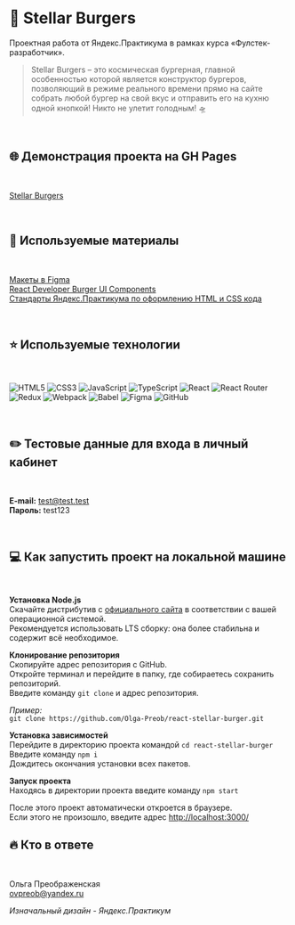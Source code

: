 # 🍔 **Stellar Burgers**
Проектная работа от Яндекс.Практикума в рамках курса «Фулстек-разработчик».     

>Stellar Burgers – это космическая бургерная, главной особенностью которой является конструктор бургеров, позволяющий в режиме реального времени прямо на сайте собрать любой бургер на свой вкус и отправить его на кухню одной кнопкой! Никто не улетит голодным! 🛸

<br>

## 🌐 Демонстрация проекта на GH Pages
<br>

[Stellar Burgers](https://olga-preob.github.io/react-stellar-burger/)

<br>

## 📌 Используемые материалы
<br>

[Макеты в Figma](https://www.figma.com/file/ocw9a6hNGeAejl4F3G9fp8/React-_-%D0%9F%D1%80%D0%BE%D0%B5%D0%BA%D1%82%D0%BD%D1%8B%D0%B5-%D0%B7%D0%B0%D0%B4%D0%B0%D1%87%D0%B8-(3-%D0%BC%D0%B5%D1%81%D1%8F%D1%86%D0%B0)_external_link?type=design&node-id=2-1&mode=design)     
[React Developer Burger UI Components](https://yandex-practicum.github.io/react-developer-burger-ui-components/docs/)     
[Стандарты Яндекс.Практикума по оформлению HTML и CSS кода](https://code.s3.yandex.net/web-developer/static/design-rules/index.html)

<br>

## ⭐ Используемые технологии
<br>

![HTML5](https://img.shields.io/badge/html5-%23E34F26.svg?style=for-the-badge&logo=html5&logoColor=white) ![CSS3](https://img.shields.io/badge/css3-%231572B6.svg?style=for-the-badge&logo=css3&logoColor=white) ![JavaScript](https://img.shields.io/badge/javascript-%23323330.svg?style=for-the-badge&logo=javascript&logoColor=%23F7DF1E) ![TypeScript](https://img.shields.io/badge/typescript-%23007ACC.svg?style=for-the-badge&logo=typescript&logoColor=white) ![React](https://img.shields.io/badge/react-%2320232a.svg?style=for-the-badge&logo=react&logoColor=%2361DAFB) ![React Router](https://img.shields.io/badge/React_Router-CA4245?style=for-the-badge&logo=react-router&logoColor=white) ![Redux](https://img.shields.io/badge/redux-%23593d88.svg?style=for-the-badge&logo=redux&logoColor=white) ![Webpack](https://img.shields.io/badge/webpack-%238DD6F9.svg?style=for-the-badge&logo=webpack&logoColor=black) ![Babel](https://img.shields.io/badge/Babel-F9DC3e?style=for-the-badge&logo=babel&logoColor=black) ![Figma](https://img.shields.io/badge/figma-%23F24E1E.svg?style=for-the-badge&logo=figma&logoColor=white) ![GitHub](https://img.shields.io/badge/github-%23121011.svg?style=for-the-badge&logo=github&logoColor=white)

<br>

## ✏️ Тестовые данные для входа в личный кабинет
<br>

**E-mail:** test@test.test     
**Пароль:** test123     

<br>

## 💻 Как запустить проект на локальной машине
<br>

**Установка Node.js**     
Cкачайте дистрибутив с [официального сайта](https://nodejs.org/en/) в соответствии с вашей операционной системой.     
Рекомендуется использовать LTS сборку: она более стабильна и содержит всё необходимое.
<br>

**Клонирование репозитория**     
Скопируйте адрес репозитория с GitHub.     
Откройте терминал и перейдите в папку, где собираетесь сохранить репозиторий.     
Введите команду `git clone` и адрес репозитория.     

_Пример:_     
`git clone https://github.com/Olga-Preob/react-stellar-burger.git`
<br>

**Установка зависимостей**     
Перейдите в директорию проекта командой `cd react-stellar-burger`     
Введите команду `npm i`     
Дождитесь окончания установки всех пакетов.
<br>

**Запуск проекта**     
Находясь в директории проекта введите команду `npm start`     

После этого проект автоматически откроется в браузере.     
Если этого не произошло, введите адрес [http://localhost:3000/](http://localhost:3000/)
<br>

## 🔥 Кто в ответе
<br>

Ольга Преображенская     
ovpreob@yandex.ru     

_Изначальный дизайн - Яндекс.Практикум_

<br>
